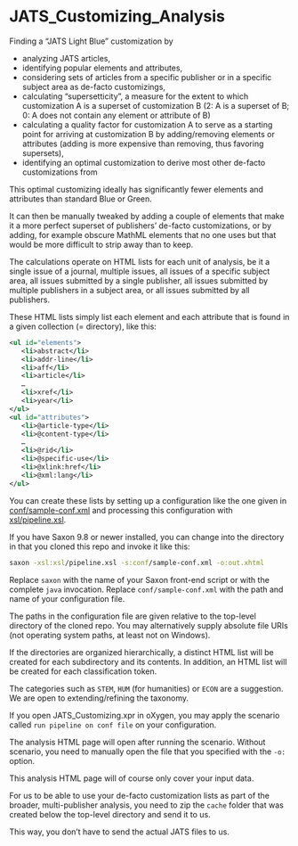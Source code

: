 # JATS_Customizing_Analysis 

Finding a “JATS Light Blue” customization by 

* analyzing JATS articles, 
* identifying popular elements and attributes,
* considering sets of articles from a specific publisher or in a specific subject area as de-facto customizings,
* calculating “supersetticity”, a measure for the extent to which customization A is a superset of customization B (2: A is a superset of B; 0: A does not contain any element or attribute of B)
* calculating a quality factor for customization A to serve as a starting point for arriving at customization B by adding/removing elements or attributes (adding is more expensive than removing, thus favoring supersets),
* identifying an optimal customization to derive most other de-facto customizations from

This optimal customizing ideally has significantly fewer elements and attributes than standard Blue or Green. 

It can then be manually tweaked by adding a couple of elements that make it a more perfect superset of publishers’ de-facto customizations, or by adding, for example obscure MathML elements that no one uses but that would be more difficult to strip away than to keep.

The calculations operate on HTML lists for each unit of analysis, be it a single issue of a journal, multiple issues, all issues of a specific subject area, all issues submitted by a single publisher, all issues submitted by multiple publishers in a subject area, or all issues submitted by all publishers.

These HTML lists simply list each element and each attribute that is found in a given collection (= directory), like this:

```xml
<ul id="elements">
   <li>abstract</li>
   <li>addr-line</li>
   <li>aff</li>
   <li>article</li>
   …
   <li>xref</li>
   <li>year</li>
</ul>
<ul id="attributes">
   <li>@article-type</li>
   <li>@content-type</li>
   …
   <li>@rid</li>
   <li>@specific-use</li>
   <li>@xlink:href</li>
   <li>@xml:lang</li>
</ul>
```

You can create these lists by setting up a configuration like the one given in [conf/sample-conf.xml](https://github.com/gimsieke/JATS_Customizing_Analysis/blob/main/conf/sample-conf.xml) and processing this configuration with [xsl/pipeline.xsl](https://github.com/gimsieke/JATS_Customizing_Analysis/blob/main/xsl/pipeline.xsl). 

If you have Saxon 9.8 or newer installed, you can change into the directory in that you cloned this repo and invoke it like this:

```bash
saxon -xsl:xsl/pipeline.xsl -s:conf/sample-conf.xml -o:out.xhtml
```

Replace `saxon` with the name of your Saxon front-end script or with the complete `java` invocation. Replace `conf/sample-conf.xml` with the path and name of your configuration file.

The paths in the configuration file are given relative to the top-level directory of the cloned repo. You may alternatively supply absolute file URIs (not operating system paths, at least not on Windows).

If the directories are organized hierarchically, a distinct HTML list will be created for each subdirectory and its contents. In addition, an HTML list will be created for each classification token.

The categories such as `STEM`, `HUM` (for humanities) or `ECON` are a suggestion. We are open to extending/refining the taxonomy.

If you open JATS_Customizing.xpr in oXygen, you may apply the scenario called `run pipeline on conf file` on your configuration.

The analysis HTML page will open after running the scenario. Without scenario, you need to manually open the file that you specified with the `-o:` option.

This analysis HTML page will of course only cover your input data. 

For us to be able to use your de-facto customization lists as part of the broader, multi-publisher analysis, you need to zip the `cache` folder that was created below the top-level directory and send it to us.

This way, you don’t have to send the actual JATS files to us.
